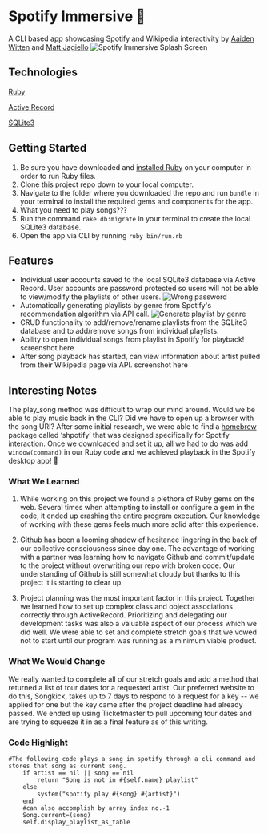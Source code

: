 # Spotify Immersive :musical_note:
A CLI based app showcasing Spotify and Wikipedia interactivity by [Aaiden Witten](https://github.com/aaidenplays) and [Matt Jagiello](https://github.com/mattjagiello)
![Spotify Immersive Splash Screen](https://github.com/mattjagiello/ruby-project-guidelines-austin-web-012720/blob/finalchanges/images/program%20splash.png)

## Technologies
[Ruby](https://www.ruby-lang.org/en/)

[Active Record](https://guides.rubyonrails.org/active_record_basics.html)

[SQLite3](https://www.sqlite.org/version3.html)

## Getting Started
1. Be sure you have downloaded and [installed Ruby](https://www.ruby-lang.org/en/documentation/installation/) on your computer in order to run Ruby files.
2. Clone this project repo down to your local computer.
3. Navigate to the folder where you downloaded the repo and run `bundle` in your terminal to install the required gems and components for the app.
4. What you need to play songs???
5. Run the command `rake db:migrate` in your terminal to create the local SQLite3 database.
6. Open the app via CLI by running `ruby bin/run.rb`

## Features
- Individual user accounts saved to the local SQLite3 database via Active Record. User accounts are password protected so users will not be able to view/modify the playlists of other users.
![Wrong password](https://raw.githubusercontent.com/mattjagiello/ruby-project-guidelines-austin-web-012720/finalchanges/images/wrong%20password.png)
- Automatically generating playlists by genre from Spotify's recommendation algorithm via API call.
![Generate playlist by genre](https://github.com/mattjagiello/ruby-project-guidelines-austin-web-012720/blob/finalchanges/images/generate%20by%20genre.png)
- CRUD functionality to add/remove/rename playlists from the SQLite3 database and to add/remove songs from individual playlists.
- Ability to open individual songs from playlist in Spotify for playback!
screenshot here
- After song playback has started, can view information about artist pulled from their Wikipedia page via API.
screenshot here

## Interesting Notes

The play_song method was difficult to wrap our mind around. Would we be able to play music back in the CLI? Did we have to open up a browser with the song URI? After some initial research, we were able to find a [homebrew](https://brew.sh/) package called ‘shpotify’ that was designed specifically for Spotify interaction. Once we downloaded and set it up, all we had to do was add `window(command)` in our Ruby code and we achieved playback in the Spotify desktop app! :metal:

### What We Learned

1. While working on this project we found a plethora of Ruby gems on the web. Several times when attempting to install or configure a gem in the code, it ended up crashing the entire program execution. Our knowledge of working with these gems feels much more solid after this experience.

2. Github has been a looming shadow of hesitance lingering in the back of our collective consciousness since day one. The advantage of working with a partner was learning how to navigate Github and commit/update to the project without overwriting our repo with broken code. Our understanding of Github is still somewhat cloudy but thanks to this project it is starting to clear up.

3. Project planning was the most important factor in this project. Together we learned how to set up complex class and object associations correctly through ActiveRecord. Prioritizing and delegating our development tasks was also a valuable aspect of our process which we did well. We were able to set and complete stretch goals that we vowed not to start until our program was running as a minimum viable product.

### What We Would Change

We really wanted to complete all of our stretch goals and add a method that returned a list of tour dates for a requested artist. Our preferred website to do this, Songkick, takes up to 7 days to respond to a request for a key -- we applied for one but the key came after the project deadline had already passed. We ended up using Ticketmaster to pull upcoming tour dates and are trying to squeeze it in as a final feature as of this writing.

### Code Highlight
```
#The following code plays a song in spotify through a cli command and stores that song as current song.
    if artist == nil || song == nil
        return "Song is not in #{self.name} playlist"
    else
        system("spotify play #{song} #{artist}")
    end
    #can also accomplish by array index no.-1
    Song.current=(song)
    self.display_playlist_as_table
```
